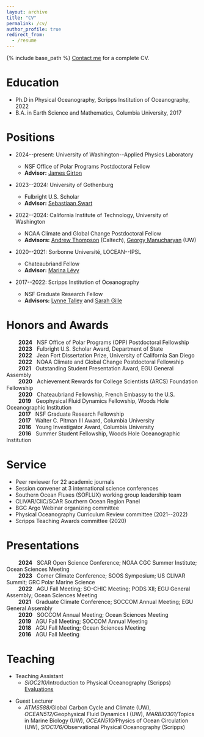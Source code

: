 ```yaml
---
layout: archive
title: "CV"
permalink: /cv/
author_profile: true
redirect_from:
  - /resume
---
```


{% include base_path %}
<a href="mailto:cprend@uw.edu">Contact me</a> for a complete CV.

Education
======
* Ph.D in Physical Oceanography, Scripps Institution of Oceanography, 2022
* B.A. in Earth Science and Mathematics, Columbia University, 2017

Positions
======
* 2024--present: University of Washington--Applied Physics Laboratory
  * NSF Office of Polar Programs Postdoctoral Fellow
  * **Advisor:** [James Girton](https://www.apl.washington.edu/people/profile.php?last_name=Girton&first_name=James)

* 2023--2024: University of Gothenburg
  * Fulbright U.S. Scholar
  * **Advisor:** [Sebastiaan Swart](https://sebswart.com/)

* 2022--2024: California Institute of Technology, University of Washington
  * NOAA Climate and Global Change Postdoctoral Fellow
  * **Advisors:** [Andrew Thompson](https://web.gps.caltech.edu/~andrewt/) (Caltech), [Georgy Manucharyan](https://deep.ocean.washington.edu/) (UW)

* 2020--2021: Sorbonne Université, LOCEAN--IPSL
  * Chateaubriand Fellow
  * **Advisor:** [Marina Lévy](https://pagesperso.locean-ipsl.upmc.fr/marina/)

* 2017--2022: Scripps Institution of Oceanography
  * NSF Graduate Research Fellow
  * **Advisors:** [Lynne Talley](https://sam.ucsd.edu/talleyhome.html) and [Sarah Gille](https://pordlabs.ucsd.edu/sgille/)  

Honors and Awards
======
&nbsp;&nbsp;&nbsp;&nbsp;&nbsp;&nbsp;&nbsp;&nbsp;**2024** &nbsp;&nbsp;NSF Office of Polar Programs (OPP) Postdoctoral Fellowship<br>
&nbsp;&nbsp;&nbsp;&nbsp;&nbsp;&nbsp;&nbsp;&nbsp;**2023** &nbsp;&nbsp;Fulbright U.S. Scholar Award, Department of State<br>
&nbsp;&nbsp;&nbsp;&nbsp;&nbsp;&nbsp;&nbsp;&nbsp;**2022** &nbsp;&nbsp;Jean Fort Dissertation Prize, University of California San Diego<br>
&nbsp;&nbsp;&nbsp;&nbsp;&nbsp;&nbsp;&nbsp;&nbsp;**2022** &nbsp;&nbsp;NOAA Climate and Global Change Postdoctoral Fellowship<br>
&nbsp;&nbsp;&nbsp;&nbsp;&nbsp;&nbsp;&nbsp;&nbsp;**2021** &nbsp;&nbsp;Outstanding Student Presentation Award, EGU General Assembly<br>
&nbsp;&nbsp;&nbsp;&nbsp;&nbsp;&nbsp;&nbsp;&nbsp;**2020** &nbsp;&nbsp;Achievement Rewards for College Scientists (ARCS) Foundation Fellowship<br>
&nbsp;&nbsp;&nbsp;&nbsp;&nbsp;&nbsp;&nbsp;&nbsp;**2020** &nbsp;&nbsp;Chateaubriand Fellowship, French Embassy to the U.S.<br>
&nbsp;&nbsp;&nbsp;&nbsp;&nbsp;&nbsp;&nbsp;&nbsp;**2019** &nbsp;&nbsp;Geophysical Fluid Dynamics Fellowship, Woods Hole Oceanographic Institution<br>
&nbsp;&nbsp;&nbsp;&nbsp;&nbsp;&nbsp;&nbsp;&nbsp;**2017** &nbsp;&nbsp;NSF Graduate Research Fellowship<br>
&nbsp;&nbsp;&nbsp;&nbsp;&nbsp;&nbsp;&nbsp;&nbsp;**2017** &nbsp;&nbsp;Walter C. Pitman III Award, Columbia University<br>
&nbsp;&nbsp;&nbsp;&nbsp;&nbsp;&nbsp;&nbsp;&nbsp;**2016** &nbsp;&nbsp;Young Investigator Award, Columbia University<br>
&nbsp;&nbsp;&nbsp;&nbsp;&nbsp;&nbsp;&nbsp;&nbsp;**2016** &nbsp;&nbsp;Summer Student Fellowship, Woods Hole Oceanographic Institution

Service
======
* Peer reviewer for 22 academic journals
* Session convener at 3 international science conferences
* Southern Ocean Fluxes (SOFLUX) working group leadership team
* CLIVAR/CliC/SCAR Southern Ocean Region Panel
* BGC Argo Webinar organizing committee
* Physical Oceanography Curriculum Review committee (2021--2022)
* Scripps Teaching Awards committee (2020)  

Presentations
======
&nbsp;&nbsp;&nbsp;&nbsp;&nbsp;&nbsp;&nbsp;&nbsp;**2024** &nbsp;&nbsp;SCAR Open Science Conference; NOAA CGC Summer Institute; Ocean Sciences Meeting<br>
&nbsp;&nbsp;&nbsp;&nbsp;&nbsp;&nbsp;&nbsp;&nbsp;**2023** &nbsp;&nbsp;Comer Climate Conference; SOOS Symposium; US CLIVAR Summit; GRC Polar Marine Science<br>
&nbsp;&nbsp;&nbsp;&nbsp;&nbsp;&nbsp;&nbsp;&nbsp;**2022** &nbsp;&nbsp;AGU Fall Meeting; SO-CHIC Meeting; PODS XII; EGU General Assembly; Ocean Sciences Meeting<br>
&nbsp;&nbsp;&nbsp;&nbsp;&nbsp;&nbsp;&nbsp;&nbsp;**2021** &nbsp;&nbsp;Graduate Climate Conference; SOCCOM Annual Meeting; EGU General Assembly<br>
&nbsp;&nbsp;&nbsp;&nbsp;&nbsp;&nbsp;&nbsp;&nbsp;**2020** &nbsp;&nbsp;SOCCOM Annual Meeting; Ocean Sciences Meeting<br>
&nbsp;&nbsp;&nbsp;&nbsp;&nbsp;&nbsp;&nbsp;&nbsp;**2019** &nbsp;&nbsp;AGU Fall Meeting; SOCCOM Annual Meeting<br>
&nbsp;&nbsp;&nbsp;&nbsp;&nbsp;&nbsp;&nbsp;&nbsp;**2018** &nbsp;&nbsp;AGU Fall Meeting; Ocean Sciences Meeting<br>
&nbsp;&nbsp;&nbsp;&nbsp;&nbsp;&nbsp;&nbsp;&nbsp;**2016** &nbsp;&nbsp;AGU Fall Meeting<br>

Teaching
======
* Teaching Assistant
  * <em>SIOC210/</em>Introduction to Physical Oceanography (Scripps) <a href="Prend_TA_Evaluations-SIO210_FA20.pdf" target="_blank">Evaluations</a></p>
* Guest Lecturer
  * <em>ATMS588/</em>Global Carbon Cycle and Climate (UW), <em>OCEAN512/</em>Geophysical Fluid Dynamics I (UW), <em>MARBIO301/</em>Topics in Marine Biology (UW), <em>OCEAN510/</em>Physics of Ocean Circulation (UW), <em>SIOC176/</em>Observational Physical Oceanography (Scripps)
